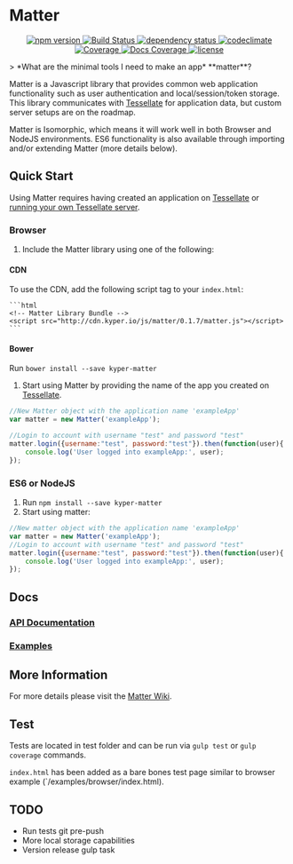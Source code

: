 # Matter
<p align="center">
  <!-- Npm Version -->
  <a href="https://npmjs.org/package/kyper-matter">
    <img src="https://img.shields.io/npm/v/kyper-matter.svg" alt="npm version">
  </a>
  <!-- Build Status -->
  <a href="https://travis-ci.org/KyperTech/matter">
    <img title="Build Status" src="https://travis-ci.org/KyperTech/matter.svg">
  </a>
  <!-- Dependency Status -->
  <a href="https://david-dm.org/KyperTech/matter">
    <img src="https://david-dm.org/KyperTech/matter.svg" alt="dependency status">
  </a>
  <!-- Codeclimate -->
  <a href="https://codeclimate.com/github/KyperTech/matter">
    <img src="https://codeclimate.com/github/KyperTech/matter/badges/gpa.svg" alt="codeclimate">
  </a>
  <!-- Coverage -->
  <a href="https://codeclimate.com/github/KyperTech/matter">
    <img src="https://codeclimate.com/github/KyperTech/matter/badges/coverage.svg" alt="Coverage">
  </a>
  <!-- Documentation Coverage -->
  <a href="http://cdn.kyper.io/js/matter/latest/docs/class/src/matter.js~Matter.html">
    <img src="http://cdn.kyper.io/js/matter/latest/docs/badge.svg" alt="Docs Coverage"
  </a>
  <!-- License -->
  <a href="https://github.com/KyperTech/matter/blob/master/LICENSE">
    <img src="https://img.shields.io/npm/l/kyper-matter.svg" alt="license">
  </a>
</p>
> *What are the minimal tools I need to make an app* **matter**?

Matter is a Javascript library that provides common web application functionality such as user authentication and local/session/token storage. This library communicates with [Tessellate](https://github.com/KyperTech/tessellate) for application data, but custom server setups are on the roadmap.

Matter is Isomorphic, which means it will work well in both Browser and NodeJS environments. ES6 functionality is also available through importing and/or extending Matter (more details below).

## Quick Start

Using Matter requires having created an application on [Tessellate](http://tessellate.elasticbeanstalk.com) or [running your own Tessellate server]().

### Browser
1. Include the Matter library using one of the following:

  #### CDN

  To use the CDN, add the following script tag to your `index.html`:

    ```html
    <!-- Matter Library Bundle -->
    <script src="http://cdn.kyper.io/js/matter/0.1.7/matter.js"></script>
    ```
  #### Bower
  Run `bower install --save kyper-matter`

1. Start using Matter by providing the name of the app you created on [Tessellate](http://tessellate.elasticbeanstalk.com).

  ```javascript
  //New Matter object with the application name 'exampleApp'
  var matter = new Matter('exampleApp');

  //Login to account with username "test" and password "test"
  matter.login({username:"test", password:"test"}).then(function(user){
      console.log('User logged into exampleApp:', user);
  });
  ```

### ES6 or NodeJS
1. Run `npm install --save kyper-matter`
2. Start using matter:
```javascript
//New matter object with the application name 'exampleApp'
var matter = new Matter('exampleApp');
//Login to account with username "test" and password "test"
matter.login({username:"test", password:"test"}).then(function(user){
    console.log('User logged into exampleApp:', user);
});
```

## Docs

### [API Documentation](http://cdn.kyper.io/js/matter/latest/docs/class/src/matter.js~Matter.html)

### [Examples](https://github.com/KyperTech/matter/tree/master/examples)

## More Information
For more details please visit the [Matter Wiki](https://github.com/KyperTech/matter/wiki).

## Test

Tests are located in test folder and can be run via `gulp test` or `gulp coverage` commands.

`index.html` has been added as a bare bones test page similar to browser example (`/examples/browser/index.html).

## TODO
* Run tests git pre-push
* More local storage capabilities
* Version release gulp task
